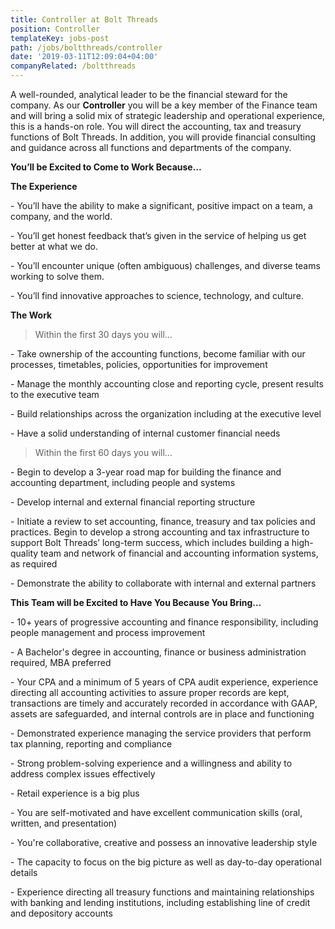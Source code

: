 ```yaml
---
title: Controller at Bolt Threads
position: Controller
templateKey: jobs-post
path: /jobs/boltthreads/controller
date: '2019-03-11T12:09:04+04:00'
companyRelated: /boltthreads
---
```

A well-rounded, analytical leader to be the financial steward for the company.  As our **Controller** you will be a key member of the Finance team and will bring a solid mix of strategic leadership and operational experience, this is a hands-on role. You will direct the accounting, tax and treasury functions of Bolt Threads.  In addition, you will provide financial consulting and guidance across all functions and departments of the company.

**You’ll be Excited to Come to Work Because…**

**The Experience**

\- You’ll have the ability to make a significant, positive impact on a team, a company, and the world.

\- You’ll get honest feedback that’s given in the service of helping us get better at what we do.

\- You’ll encounter unique (often ambiguous) challenges, and diverse teams working to solve them.

\- You’ll find innovative approaches to science, technology, and culture.



**The Work**

> Within the first 30 days you will…

\- Take ownership of the accounting functions, become familiar with our processes, timetables, policies, opportunities for improvement

\- Manage the monthly accounting close and reporting cycle, present results to the executive team

\- Build relationships across the organization including at the executive level

\- Have a solid understanding of internal customer financial needs



> Within the first 60 days you will…

\- Begin to develop a 3-year road map for building the finance and accounting department, including people and systems

\- Develop internal and external financial reporting structure

\- Initiate a review to set accounting, finance, treasury and tax policies and practices. Begin to develop a strong accounting and tax infrastructure to support Bolt Threads’ long-term success, which includes building a high-quality team and network of financial and accounting information systems, as required

\- Demonstrate the ability to collaborate with internal and external partners



**This Team will be Excited to Have You Because You Bring…**

\- 10+ years of progressive accounting and finance responsibility, including people management and process improvement

\- A Bachelor's degree in accounting, finance or business administration required, MBA preferred

\- Your CPA and a minimum of 5 years of CPA audit experience, experience directing all accounting activities to assure proper records are kept, transactions are timely and accurately recorded in accordance with GAAP, assets are safeguarded, and internal controls are in place and functioning

\- Demonstrated experience managing the service providers that perform tax planning, reporting and compliance

\- Strong problem-solving experience and a willingness and ability to address complex issues effectively

\- Retail experience is a big plus

\- You are self-motivated and have excellent communication skills (oral, written, and presentation)

\- You're collaborative, creative and possess an innovative leadership style

\- The capacity to focus on the big picture as well as day-to-day operational details

\- Experience directing all treasury functions and maintaining relationships with banking and lending institutions, including establishing line of credit and depository accounts
